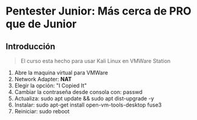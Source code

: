 # Pentester Junior: Más cerca de PRO que de Junior

## Introducción

> El curso esta hecho para usar Kali Linux en VMWare Station

1. Abre la maquina virtual para VMWare
2. Network Adapter: __NAT__
3. Elegir la opción: "I Copied It"
4. Cambiar la contraseña desde consola con: passwd
5. Actualiza: sudo apt update && sudo apt dist-upgrade -y
6. Instalar: sudo apt-get install open-vm-tools-desktop fuse3
7. Reiniciar: sudo reboot


























